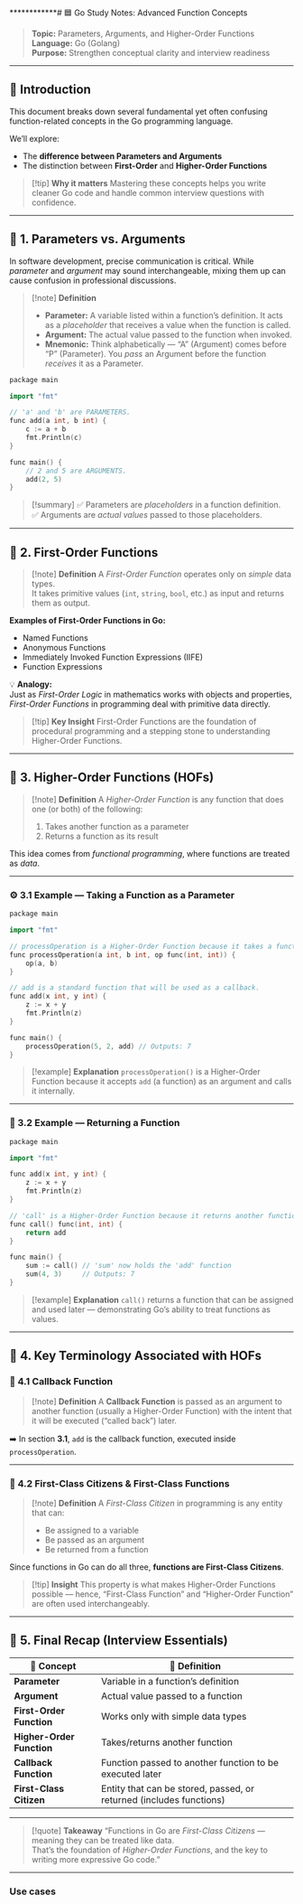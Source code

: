 ************# 🟦 Go Study Notes: Advanced Function Concepts

> **Topic:** Parameters, Arguments, and Higher-Order Functions  
> **Language:** Go (Golang)  
> **Purpose:** Strengthen conceptual clarity and interview readiness  

---

## 🧭 Introduction  

This document breaks down several fundamental yet often confusing function-related concepts in the Go programming language.  

We’ll explore:  
- The **difference between Parameters and Arguments**  
- The distinction between **First-Order** and **Higher-Order Functions**  

> [!tip] **Why it matters**
> Mastering these concepts helps you write cleaner Go code and handle common interview questions with confidence.

---

## 🔹 1. Parameters vs. Arguments  

In software development, precise communication is critical. While *parameter* and *argument* may sound interchangeable, mixing them up can cause confusion in professional discussions.  

> [!note] **Definition**
> - **Parameter:** A variable listed within a function’s definition. It acts as a *placeholder* that receives a value when the function is called.  
> - **Argument:** The actual value passed to the function when invoked.  
> - **Mnemonic:** Think alphabetically — “A” (Argument) comes before “P” (Parameter). You *pass* an Argument before the function *receives* it as a Parameter.  

```cpp
package main

import "fmt"

// 'a' and 'b' are PARAMETERS.
func add(a int, b int) {
    c := a + b
    fmt.Println(c)
}

func main() {
    // 2 and 5 are ARGUMENTS.
    add(2, 5)
}
```

> [!summary]
> ✅ Parameters are *placeholders* in a function definition.  
> ✅ Arguments are *actual values* passed to those placeholders.

---

## 🔸 2. First-Order Functions  

> [!note] **Definition**
> A *First-Order Function* operates only on *simple* data types.  
> It takes primitive values (`int`, `string`, `bool`, etc.) as input and returns them as output.

**Examples of First-Order Functions in Go:**  
- Named Functions  
- Anonymous Functions  
- Immediately Invoked Function Expressions (IIFE)  
- Function Expressions  

💡 **Analogy:**  
Just as *First-Order Logic* in mathematics works with objects and properties, *First-Order Functions* in programming deal with primitive data directly.  

> [!tip] **Key Insight**
> First-Order Functions are the foundation of procedural programming and a stepping stone to understanding Higher-Order Functions.

---

## 🧠 3. Higher-Order Functions (HOFs)  

> [!note] **Definition**
> A *Higher-Order Function* is any function that does one (or both) of the following:  
> 1. Takes another function as a parameter  
> 2. Returns a function as its result  

This idea comes from *functional programming*, where functions are treated as *data*.  

---

### ⚙️ 3.1 Example — Taking a Function as a Parameter  

```cpp
package main

import "fmt"

// processOperation is a Higher-Order Function because it takes a function 'op' as a parameter.
func processOperation(a int, b int, op func(int, int)) {
	op(a, b)
}

// add is a standard function that will be used as a callback.
func add(x int, y int) {
	z := x + y
	fmt.Println(z)
}

func main() {
	processOperation(5, 2, add) // Outputs: 7
}
```

> [!example] **Explanation**
> `processOperation()` is a Higher-Order Function because it accepts `add` (a function) as an argument and calls it internally.

---

### 🧩 3.2 Example — Returning a Function  

```cpp
package main

import "fmt"

func add(x int, y int) {
	z := x + y
	fmt.Println(z)
}

// 'call' is a Higher-Order Function because it returns another function.
func call() func(int, int) {
	return add
}

func main() {
	sum := call() // 'sum' now holds the 'add' function
	sum(4, 3)     // Outputs: 7
}
```

> [!example] **Explanation**
> `call()` returns a function that can be assigned and used later — demonstrating Go’s ability to treat functions as values.

---

## 🧩 4. Key Terminology Associated with HOFs  

### 🔸 4.1 Callback Function  

> [!note] **Definition**
> A **Callback Function** is passed as an argument to another function (usually a Higher-Order Function) with the intent that it will be executed (“called back”) later.  

➡️ In section **3.1**, `add` is the callback function, executed inside `processOperation`.

---

### 🔸 4.2 First-Class Citizens & First-Class Functions  

> [!note] **Definition**
> A *First-Class Citizen* in programming is any entity that can:  
> - Be assigned to a variable  
> - Be passed as an argument  
> - Be returned from a function  

Since functions in Go can do all three, **functions are First-Class Citizens**.  

> [!tip] **Insight**
> This property is what makes Higher-Order Functions possible — hence, “First-Class Function” and “Higher-Order Function” are often used interchangeably.

---

## 🧾 5. Final Recap (Interview Essentials)  

| 🧩 Concept | 💬 Definition |
|------------|----------------|
| **Parameter** | Variable in a function’s definition |
| **Argument** | Actual value passed to a function |
| **First-Order Function** | Works only with simple data types |
| **Higher-Order Function** | Takes/returns another function |
| **Callback Function** | Function passed to another function to be executed later |
| **First-Class Citizen** | Entity that can be stored, passed, or returned (includes functions) |

---

> [!quote] **Takeaway**
> “Functions in Go are *First-Class Citizens* — meaning they can be treated like data.  
> That’s the foundation of *Higher-Order Functions*, and the key to writing more expressive Go code.”


---

### Use cases

```go

```